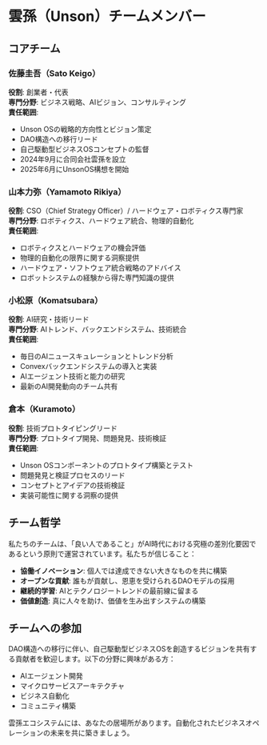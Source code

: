 # 雲孫（Unson）チームメンバー

## コアチーム

### 佐藤圭吾（Sato Keigo）
**役割**: 創業者・代表  
**専門分野**: ビジネス戦略、AIビジョン、コンサルティング  
**責任範囲**:
- Unson OSの戦略的方向性とビジョン策定
- DAO構造への移行リード
- 自己駆動型ビジネスOSコンセプトの監督
- 2024年9月に合同会社雲孫を設立
- 2025年6月にUnsonOS構想を開始

### 山本力弥（Yamamoto Rikiya）
**役割**: CSO（Chief Strategy Officer）/ ハードウェア・ロボティクス専門家  
**専門分野**: ロボティクス、ハードウェア統合、物理的自動化  
**責任範囲**:
- ロボティクスとハードウェアの機会評価
- 物理的自動化の限界に関する洞察提供
- ハードウェア・ソフトウェア統合戦略のアドバイス
- ロボットシステムの経験から得た専門知識の提供

### 小松原（Komatsubara）
**役割**: AI研究・技術リード  
**専門分野**: AIトレンド、バックエンドシステム、技術統合  
**責任範囲**:
- 毎日のAIニュースキュレーションとトレンド分析
- Convexバックエンドシステムの導入と実装
- AIエージェント技術と能力の研究
- 最新のAI開発動向のチーム共有

### 倉本（Kuramoto）
**役割**: 技術プロトタイピングリード  
**専門分野**: プロトタイプ開発、問題発見、技術検証  
**責任範囲**:
- Unson OSコンポーネントのプロトタイプ構築とテスト
- 問題発見と検証プロセスのリード
- コンセプトとアイデアの技術検証
- 実装可能性に関する洞察の提供

## チーム哲学

私たちのチームは、「良い人であること」がAI時代における究極の差別化要因であるという原則で運営されています。私たちが信じること：

- **協働イノベーション**: 個人では達成できない大きなものを共に構築
- **オープンな貢献**: 誰もが貢献し、恩恵を受けられるDAOモデルの採用
- **継続的学習**: AIとテクノロジートレンドの最前線に留まる
- **価値創造**: 真に人々を助け、価値を生み出すシステムの構築

## チームへの参加

DAO構造への移行に伴い、自己駆動型ビジネスOSを創造するビジョンを共有する貢献者を歓迎します。以下の分野に興味がある方：
- AIエージェント開発
- マイクロサービスアーキテクチャ
- ビジネス自動化
- コミュニティ構築

雲孫エコシステムには、あなたの居場所があります。自動化されたビジネスオペレーションの未来を共に築きましょう。